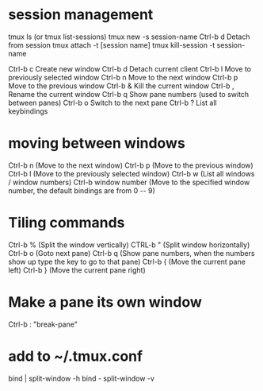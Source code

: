 # session management
  tmux ls (or tmux list-sessions)
  tmux new -s session-name
  Ctrl-b d Detach from session
  tmux attach -t [session name]
  tmux kill-session -t session-name

  Ctrl-b c Create new window
  Ctrl-b d Detach current client
  Ctrl-b l Move to previously selected window
  Ctrl-b n Move to the next window
  Ctrl-b p Move to the previous window
  Ctrl-b & Kill the current window
  Ctrl-b , Rename the current window
  Ctrl-b q Show pane numbers (used to switch between panes)
  Ctrl-b o Switch to the next pane
  Ctrl-b ? List all keybindings

# moving between windows
  Ctrl-b n (Move to the next window)
  Ctrl-b p (Move to the previous window)
  Ctrl-b l (Move to the previously selected window)
  Ctrl-b w (List all windows / window numbers)
  Ctrl-b window number (Move to the specified window number, the
  default bindings are from 0 -- 9)

# Tiling commands
  Ctrl-b % (Split the window vertically)
  CTRL-b " (Split window horizontally)
  Ctrl-b o (Goto next pane)
  Ctrl-b q (Show pane numbers, when the numbers show up type the key to go to that pane)
  Ctrl-b { (Move the current pane left)
  Ctrl-b } (Move the current pane right)

# Make a pane its own window
  Ctrl-b : "break-pane"

# add to ~/.tmux.conf
  bind | split-window -h
  bind - split-window -v
